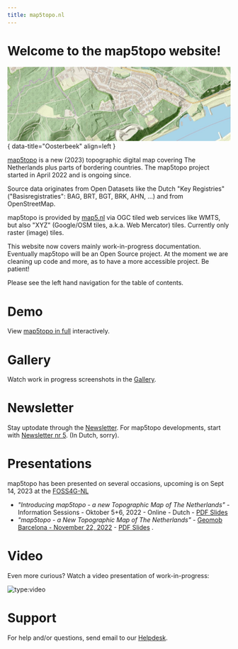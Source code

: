```yaml
---
title: map5topo.nl
---
```


# Welcome to the map5topo website!

![map5topo](assets/images/map5topo-oosterbeek.jpg){ data-title="Oosterbeek" align=left }

[map5topo](https://map5topo.nl) is a new (2023) topographic digital map covering The Netherlands plus
parts of bordering countries. The map5topo project started in April 2022 and is ongoing since.

Source data originates from Open Datasets like the Dutch "Key Registries" ("Basisregistraties": BAG, BRT, BGT, BRK, AHN, ...) 
and from OpenStreetMap.
               
map5topo is provided by [map5.nl](https:///map5.nl)
via OGC tiled web services like WMTS, but also "XYZ" (Google/OSM tiles, a.k.a. Web Mercator) tiles. Currently only raster (image) tiles.

This website now covers mainly work-in-progress documentation. Eventually map5topo will be an Open Source project.
At the moment we are cleaning up code and more, as to have a more accessible project. Be patient!

Please see the left hand navigation for the table of contents.

# Demo

View [map5topo in full](https://app.map5.nl/map5topo/full/) interactively.

# Gallery

Watch work in progress screenshots in the [Gallery](gallery/index.md).

# Newsletter

Stay uptodate through the [Newsletter](https://us10.campaign-archive.com/home/?u=dc76804d91aeb81849bd5071c&id=53b2ade233).
For map5topo developments, start with [Newsletter nr 5](https://us10.campaign-archive.com/?u=dc76804d91aeb81849bd5071c&id=60a3514e90).
(In Dutch, sorry).

# Presentations

map5topo has been presented on several occasions, upcoming is on Sept 14, 2023 at the [FOSS4G-NL](https://foss4g.nl)

* *"Introducing map5topo - a new Topographic Map of The Netherlands"* - Information Sessions - Oktober 5+6, 2022 - Online - Dutch - [PDF Slides](https://files.justobjects.nl/presentation/map5topo-2022/221005-info-session.pdf)
* *"map5topo - a New Topographic Map of The Netherlands"* - [Geomob Barcelona - November 22, 2022](https://thegeomob.com/post/nov-22nd-2022-geomobbcn-details) - [PDF Slides](https://files.justobjects.nl/presentation/geomob-bcn-2022/map5topo.pdf) .

# Video

Even more curious? Watch a video presentation of work-in-progress:

![type:video](https://www.youtube.com/embed/S_Sp7dRDbW0)

# Support

For help and/or questions, send email to our [Helpdesk](mailto:support@map5.nl).
